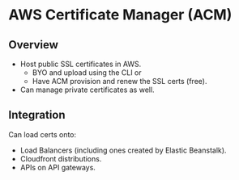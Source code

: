 # AWS Certificate Manager (ACM)

## Overview

- Host public SSL certificates in AWS.
  - BYO and upload using the CLI or
  - Have ACM provision and renew the SSL certs (free).
- Can manage private certificates as well.

## Integration

Can load certs onto:

- Load Balancers (including ones created by Elastic Beanstalk).
- Cloudfront distributions.
- APIs on API gateways.

